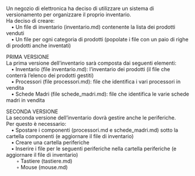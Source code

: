 Un negozio di elettronica ha deciso di utilizzare un sistema di versionamento per organizzare il proprio inventario.<br>
Ha deciso di creare:<br>
&ensp;&ensp;• Un file di inventario (inventario.md) contenente la lista dei prodotti venduti<br>
&ensp;&ensp;• Un file per ogni categoria di prodotti (popolate i file con un paio di righe di prodotti anche inventati)<br>

PRIMA VERSIONE<br>
La prima versione dell’inventario sarà composta dai seguenti elementi:<br>
&ensp;&ensp;• Inventario (file inventario.md): l’inventario dei prodotti (il file che conterrà l’elenco dei prodotti gestiti)<br>
&ensp;&ensp;• Processori (file processori.md): file che identifica i vari processori in vendita<br>
&ensp;&ensp;• Schede Madri (file schede_madri.md): file che identifica le varie schede madri in vendita<br>

SECONDA VERSIONE<br>
La seconda versione dell’inventario dovrà gestire anche le periferiche.<br>
Per questo è necessario:<br>
&ensp;&ensp;• Spostare i componenti (processori.md e schede_madri.md) sotto la cartella componenti (e aggiornare il file di inventario)<br>
&ensp;&ensp;• Creare una cartella periferiche<br>
&ensp;&ensp;• Inserire i file per le seguenti periferiche nella cartella periferiche (e aggiornare il file di inventario)<br>
&emsp;&emsp;◦ Tastiere (tastiere.md)<br>
&emsp;&emsp;◦ Mouse (mouse.md)<br>